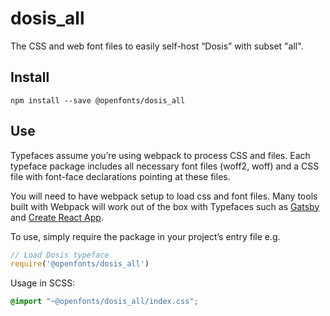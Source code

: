 
# dosis_all

The CSS and web font files to easily self-host “Dosis” with subset "all".

## Install

`npm install --save @openfonts/dosis_all`

## Use

Typefaces assume you’re using webpack to process CSS and files. Each typeface
package includes all necessary font files (woff2, woff) and a CSS file with
font-face declarations pointing at these files.

You will need to have webpack setup to load css and font files. Many tools built
with Webpack will work out of the box with Typefaces such as [Gatsby](https://github.com/gatsbyjs/gatsby)
and [Create React App](https://github.com/facebookincubator/create-react-app).

To use, simply require the package in your project’s entry file e.g.

```javascript
// Load Dosis typeface
require('@openfonts/dosis_all')
```

Usage in SCSS:
```scss
@import "~@openfonts/dosis_all/index.css";
```
